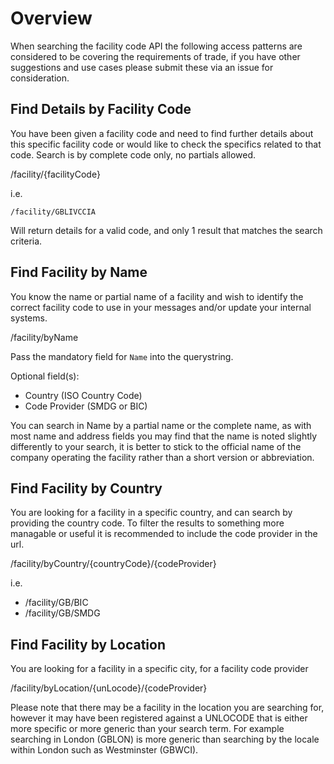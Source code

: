 # Overview

When searching the facility code API the following access patterns are considered to be covering the requirements of trade, if you have other suggestions and use cases please submit these via an issue for consideration.

## Find Details by Facility Code

You have been given a facility code and need to find further details about this specific facility code or would like to check the specifics related to that code.  Search is by complete code only, no partials allowed.

/facility/{facilityCode}

i.e. 

`/facility/GBLIVCCIA`

Will return details for a valid code, and only 1 result that matches the search criteria.

## Find Facility by Name

You know the name or partial name of a facility and wish to identify the correct facility code to use in your messages and/or update your internal systems.

/facility/byName

Pass the mandatory field for `Name` into the querystring.  

Optional field(s):
* Country (ISO Country Code)
* Code Provider (SMDG or BIC)

You can search in Name by a partial name or the complete name, as with most name and address fields you may find that the name is noted slightly differently to your search, it is better to stick to the official name of the company operating the facility rather than a short version or abbreviation.

## Find Facility by Country

You are looking for a facility in a specific country, and can search by providing the country code.  To filter the results to something more managable or useful it is recommended to include the code provider in the url.

/facility/byCountry/{countryCode}/{codeProvider}

i.e. 

* /facility/GB/BIC
* /facility/GB/SMDG

## Find Facility by Location

You are looking for a facility in a specific city, for a facility code provider 

/facility/byLocation/{unLocode}/{codeProvider}

Please note that there may be a facility in the location you are searching for, however it may have been registered against a UNLOCODE that is either more specific or more generic than your search term.  For example searching in London (GBLON) is more generic than searching by the locale within London such as Westminster (GBWCI).

